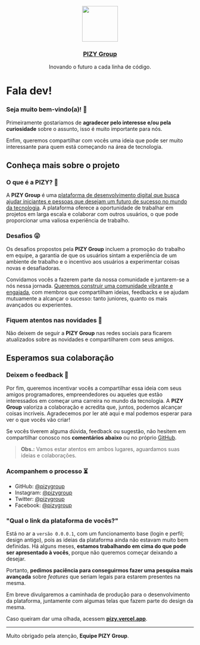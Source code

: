 <p align="center">
  <a href="https://pizy.vercel.app">
    <img src="https://pizy.vercel.app/pizy-group-logo-not-filled.png" height="96">
    <h3 align="center">PIZY Group</h3>
  </a>
  <p align="center">Inovando o futuro a cada linha de código.</p>
</p>

# Fala dev!
### Seja muito bem-vindo(a)! 🤗

Primeiramente gostariamos de **agradecer pelo interesse e/ou pela curiosidade** sobre o assunto, isso é muito importante para nós.

Enfim, queremos compartilhar com vocês uma ideia que pode ser muito interessante para quem está começando na área de tecnologia.

## Conheça mais sobre o projeto

### O que é a PIZY? 🤔

A **PIZY Group** é uma <ins>plataforma de desenvolvimento digital que busca ajudar iniciantes e pessoas que desejam um futuro de sucesso no mundo da tecnologia</ins>. A plataforma oferece a oportunidade de trabalhar em projetos em larga escala e colaborar com outros usuários, o que pode proporcionar uma valiosa experiência de trabalho.

### Desafios 😜

Os desafios propostos pela **PIZY Group** incluem a promoção do trabalho em equipe, a garantia de que os usuários sintam a experiência de um ambiente de trabalho e o incentivo aos usuários a experimentar coisas novas e desafiadoras.

Convidamos vocês a fazerem parte da nossa comunidade e juntarem-se a nós nessa jornada. <ins>Queremos construir uma comunidade vibrante e engajada</ins>, com membros que compartilham ideias, feedbacks e se ajudam mutuamente a alcançar o sucesso: tanto juniores, quanto os mais avançados ou experientes.

### Fiquem atentos nas novidades 🤩

Não deixem de seguir a **PIZY Group** nas redes sociais para ficarem atualizados sobre as novidades e compartilharem com seus amigos.

## Esperamos sua colaboração

### Deixem o feedback 💬

Por fim, queremos incentivar vocês a compartilhar essa ideia com seus amigos programadores, empreendedores ou aqueles que estão interessados em começar uma carreira no mundo da tecnologia. A **PIZY Group** valoriza a colaboração e acredita que, juntos, podemos alcançar coisas incríveis. Agradecemos por ler até aqui e mal podemos esperar para ver o que vocês vão criar!

Se vocês tiverem alguma dúvida, feedback ou sugestão, não hesitem em compartilhar conosco nos **comentários abaixo** ou no próprio [GitHub](https://github.com/orgs/pizygroup/discussions/1). 

> **Obs.:** Vamos estar atentos em ambos lugares, aguardamos suas ideias e colaborações.

### Acompanhem o processo ⏳

* GitHub: [@pizygroup](https://github.com/pizygroup)
* Instagram: [@pizygroup](https://instagram.com/pizygroup/)
* Twitter: [@pizygroup](https://twitter.com/pizygroup)
* Facebook: [@pizygroup](https://facebook.com/pizygroup)

### "Qual o link da plataforma de vocês?"

Está no ar a `versão 0.0.0.1`, com um funcionamento base (login e perfil; design antigo), pois as ideias da plataforma ainda não estavam muito bem definidas. Há alguns meses, **estamos trabalhando em cima do que pode ser apresentado à vocês**, porque não queremos começar deixando a desejar.

Portanto, **pedimos paciência para conseguirmos fazer uma pesquisa mais avançada** sobre _features_ que seriam legais para estarem presentes na mesma.

Em breve divulgaremos a caminhada de produção para o desenvolvimento da plataforma, juntamente com algumas telas que fazem parte do design da mesma.

Caso queiram dar uma olhada, acessem [**pizy.vercel.app**](https://pizy.vercel.app).

---

Muito obrigado pela atenção,
**Equipe PIZY Group**.
